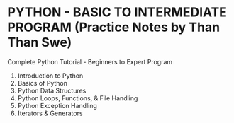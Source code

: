 # PYTHON - BASIC TO INTERMEDIATE PROGRAM (Practice Notes by Than Than Swe)

Complete Python Tutorial - Beginners to Expert Program

1. Introduction to Python 
2. Basics of Python 
3. Python Data Structures 
4. Python Loops, Functions, & File Handling
5. Python Exception Handling 
6. Iterators & Generators 
